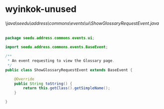 # wyinkok-unused
###### \java\seedu\address\commons\events\ui\ShowGlossaryRequestEvent.java
``` java
package seedu.address.commons.events.ui;

import seedu.address.commons.events.BaseEvent;

/**
 * An event requesting to view the Glossary page.
 */
public class ShowGlossaryRequestEvent extends BaseEvent {

    @Override
    public String toString() {
        return this.getClass().getSimpleName();
    }

}
```
